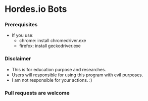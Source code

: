 # Hordes.io Bots

### Prerequisites
- If you use:
    - chrome: install chromedriver.exe
    - firefox: install geckodriver.exe
### Disclaimer
- This is for education purpose and researches. 
- Users will responsible for using this program with evil purposes.
- I am not responsible for your actions. :) 
### Pull requests are welcome